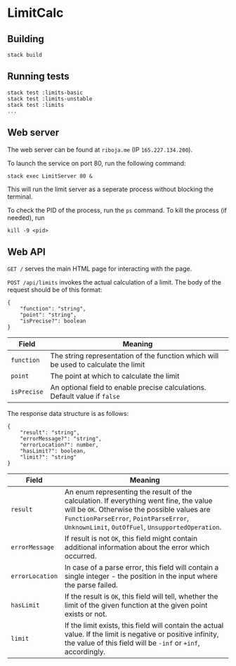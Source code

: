 # LimitCalc

## Building

```
stack build
```

## Running tests

```
stack test :limits-basic
stack test :limits-unstable
stack test :limits
...
```

## Web server

The web server can be found at `riboja.me` (IP `165.227.134.200`).

To launch the service on port 80, run the following command:

```
stack exec LimitServer 80 &
```

This will run the limit server as a seperate process without blocking the terminal.

To check the PID of the process, run the `ps` command. To kill the process (if needed), run

```
kill -9 <pid>
```

## Web API

`GET /` serves the main HTML page for interacting with the page.

`POST /api/limits` invokes the actual calculation of a limit. The body of the request should be of this format:

```
{
    "function": "string",
    "point": "string",
    "isPrecise?": boolean
}
```

| Field       | Meaning                                                                             |
|-------------|-------------------------------------------------------------------------------------|
| `function`  | The string representation of the function which will be used to calculate the limit |
| `point`     | The point at which to calculate the limit                                           |
| `isPrecise` | An optional field to enable precise calculations. Default value if `false`          |

The response data structure is as follows:

```
{
    "result": "string",
    "errorMessage?": "string",
    "errorLocation?": number,
    "hasLimit?": boolean,
    "limit?": "string"
}
```

| Field           | Meaning                                                                                                                                                                                                                              |
|-----------------|--------------------------------------------------------------------------------------------------------------------------------------------------------------------------------------------------------------------------------------|
| `result`        | An enum representing the result of the calculation. If everything went fine, the value will be `OK`. Otherwise the possible values are `FunctionParseError`, `PointParseError`, `UnknownLimit`, `OutOfFuel`, `UnsupportedOperation`. |
| `errorMessage`  | If result is not `OK`, this field might contain additional information about the error which occurred.                                                                                                                               |
| `errorLocation` | In case of a parse error, this field will contain a single integer - the position in the input where the parse failed.                                                                                                               |
| `hasLimit`      | If the result is `OK`, this field will tell, whether the limit of the given function at the given point exists or not.                                                                                                               |
| `limit`         | If the limit exists, this field will contain the actual value. If the limit is negative or positive infinity, the value of this field will be `-inf` or `+inf`, accordingly.                                                         |
